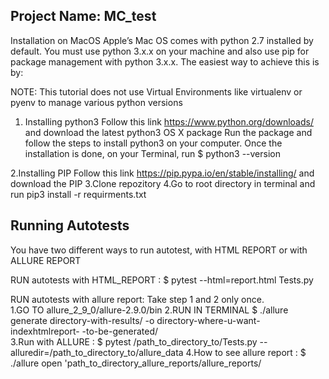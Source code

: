 ## Project Name: MC_test
Installation on MacOS 
Apple’s Mac OS comes with python 2.7 installed by default. You must use python 3.x.x on your machine and also use pip for package management with python 3.x.x. The easiest way to achieve this is by:

NOTE: This tutorial does not use Virtual Environments like virtualenv or pyenv to manage various python versions

1. Installing python3
   Follow this link https://www.python.org/downloads/ and download the latest python3 OS X package
   Run the package and follow the steps to install python3 on your computer.
   Once the installation is done, on your Terminal, run $ python3 --version


2.Installing PIP
   Follow this link https://pip.pypa.io/en/stable/installing/   and download the PIP
3.Clone repozitory 
4.Go to root directory in terminal and run pip3 install -r requirments.txt


## Running Autotests
You have two different ways to run autotest, with HTML REPORT or with ALLURE REPORT

   RUN autotests with HTML_REPORT : $ pytest --html=report.html Tests.py
  
   RUN autotests with allure report: 
   Take  step 1 and 2 only once.    
      1.GO TO allure_2_9_0/allure-2.9.0/bin
      2.RUN IN TERMINAL   $ ./allure generate directory-with-results/ -o directory-where-u-want-indexhtmlreport-
                                     -to-be-generated/                                
      3.Run with ALLURE               : $ pytest /path_to_directory_to/Tests.py --alluredir=/path_to_directory_to/allure_data
      4.How to see allure report      : $ ./allure open 'path_to_directory_allure_reports/allure_reports/
